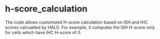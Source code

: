 # h-score_calculation
The code allows customized H-score calculation based on ISH and IHC scores calcualted by HALO.
For example, it computes the ISH H-score only for cells which have IHC H-score of 0.
